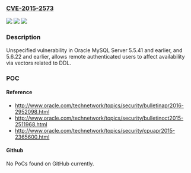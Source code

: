### [CVE-2015-2573](https://cve.mitre.org/cgi-bin/cvename.cgi?name=CVE-2015-2573)
![](https://img.shields.io/static/v1?label=Product&message=n%2Fa&color=blue)
![](https://img.shields.io/static/v1?label=Version&message=n%2Fa&color=blue)
![](https://img.shields.io/static/v1?label=Vulnerability&message=n%2Fa&color=brighgreen)

### Description

Unspecified vulnerability in Oracle MySQL Server 5.5.41 and earlier, and 5.6.22 and earlier, allows remote authenticated users to affect availability via vectors related to DDL.

### POC

#### Reference
- http://www.oracle.com/technetwork/topics/security/bulletinapr2016-2952098.html
- http://www.oracle.com/technetwork/topics/security/bulletinoct2015-2511968.html
- http://www.oracle.com/technetwork/topics/security/cpuapr2015-2365600.html

#### Github
No PoCs found on GitHub currently.


